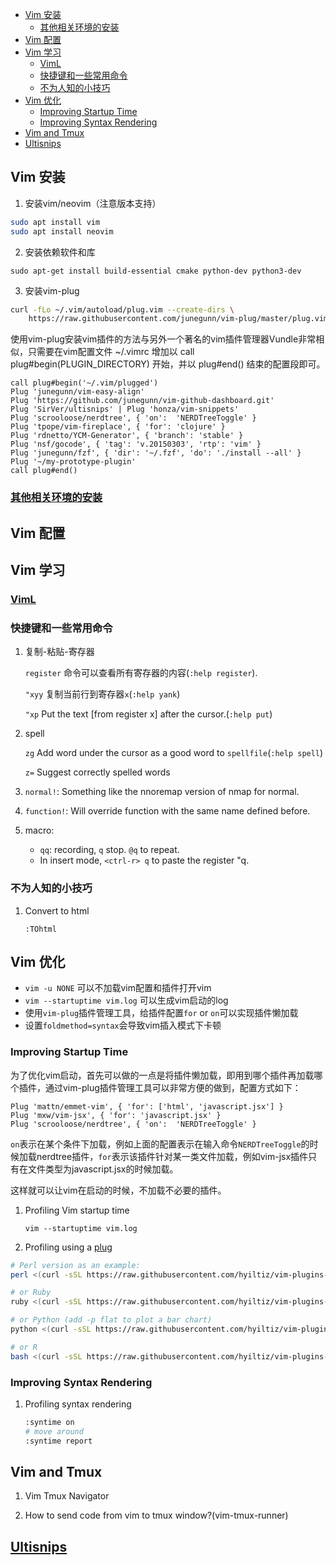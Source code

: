 <!-- vim-markdown-toc GFM -->

* [Vim 安装](#vim-安装)
    * [其他相关环境的安装](#其他相关环境的安装)
* [Vim 配置](#vim-配置)
* [Vim 学习](#vim-学习)
    * [VimL](#viml)
    * [快捷键和一些常用命令](#快捷键和一些常用命令)
    * [不为人知的小技巧](#不为人知的小技巧)
* [Vim 优化](#vim-优化)
    * [Improving Startup Time](#improving-startup-time)
    * [Improving Syntax Rendering](#improving-syntax-rendering)
* [Vim and Tmux](#vim-and-tmux)
* [Ultisnips](#ultisnips)

<!-- vim-markdown-toc -->

Vim 安装
------

1. 安装vim/neovim（注意版本支持）

```sh
sudo apt install vim
sudo apt install neovim
```


2. 安装依赖软件和库

`sudo apt-get install build-essential cmake python-dev python3-dev`


3. 安装vim-plug
```bash
curl -fLo ~/.vim/autoload/plug.vim --create-dirs \
    https://raw.githubusercontent.com/junegunn/vim-plug/master/plug.vim
```

使用vim-plug安装vim插件的方法与另外一个著名的vim插件管理器Vundle非常相似，只需要在vim配置文件 ~/.vimrc 增加以 call plug#begin(PLUGIN_DIRECTORY) 开始，并以 plug#end() 结束的配置段即可。

```vim
call plug#begin('~/.vim/plugged')
Plug 'junegunn/vim-easy-align'
Plug 'https://github.com/junegunn/vim-github-dashboard.git'
Plug 'SirVer/ultisnips' | Plug 'honza/vim-snippets'
Plug 'scrooloose/nerdtree', { 'on':  'NERDTreeToggle' }
Plug 'tpope/vim-fireplace', { 'for': 'clojure' }
Plug 'rdnetto/YCM-Generator', { 'branch': 'stable' }
Plug 'nsf/gocode', { 'tag': 'v.20150303', 'rtp': 'vim' }
Plug 'junegunn/fzf', { 'dir': '~/.fzf', 'do': './install --all' }
Plug '~/my-prototype-plugin'
call plug#end()
```

### [其他相关环境的安装](./Quickssh/README.md)


Vim 配置
------


Vim 学习
------

### [VimL](./Viml.Md)

### 快捷键和一些常用命令

1. 复制-粘贴-寄存器

    `register` 命令可以查看所有寄存器的内容(`:help register`).

    `"xyy` 复制当前行到寄存器`x`(`:help yank`)

    `"xp` Put the text [from register x] after the cursor.(`:help put`)

1. spell

    `zg` Add word under the cursor as a good word to `spellfile`(`:help spell`)

    `z=` Suggest correctly spelled words

1. `normal!`: Something like the nnoremap version of nmap for normal.

1. `function!`: Will override function with the same name defined before.

1. macro:
    - `qq`: recording, `q` stop. `@q` to repeat.
    - In insert mode, `<ctrl-r> q` to paste the register "q.

### 不为人知的小技巧
1. Convert to html
    ```vim
    :TOhtml
    ```



Vim 优化
------

* `vim -u NONE` 可以不加载vim配置和插件打开vim
* `vim --startuptime vim.log` 可以生成vim启动的log
* 使用`vim-plug`插件管理工具，给插件配置`for` or `on`可以实现插件懒加载
* 设置`foldmethod=syntax`会导致vim插入模式下卡顿


### Improving Startup Time
为了优化vim启动，首先可以做的一点是将插件懒加载，即用到哪个插件再加载哪个插件，通过vim-plug插件管理工具可以非常方便的做到，配置方式如下：

```vim
Plug 'mattn/emmet-vim', { 'for': ['html', 'javascript.jsx'] }
Plug 'mxw/vim-jsx', { 'for': 'javascript.jsx' }
Plug 'scrooloose/nerdtree', { 'on':  'NERDTreeToggle' }
```

`on`表示在某个条件下加载，例如上面的配置表示在输入命令`NERDTreeToggle`的时候加载nerdtree插件，`for`表示该插件针对某一类文件加载，例如vim-jsx插件只有在文件类型为javascript.jsx的时候加载。

这样就可以让vim在启动的时候，不加载不必要的插件。

1. Profiling Vim startup time

    `vim --startuptime vim.log`

2. Profiling using a [plug](https://github.com/hyiltiz/vim-plugins-profile)

```sh
# Perl version as an example:
perl <(curl -sSL https://raw.githubusercontent.com/hyiltiz/vim-plugins-profile/master/vim-plugins-profile.pl)

# or Ruby
ruby <(curl -sSL https://raw.githubusercontent.com/hyiltiz/vim-plugins-profile/master/vim-plugins-profile.rb)

# or Python (add -p flat to plot a bar chart)
python <(curl -sSL https://raw.githubusercontent.com/hyiltiz/vim-plugins-profile/master/vim-plugins-profile.py)

# or R
bash <(curl -sSL https://raw.githubusercontent.com/hyiltiz/vim-plugins-profile/master/vim-plugins-profile.sh)
```

### Improving Syntax Rendering
1. Profiling syntax rendering

    ```sh
    :syntime on
    # move around
    :syntime report
    ```



Vim and Tmux
------------

1. Vim Tmux Navigator

1. How to send code from vim to tmux window?(vim-tmux-runner)



[Ultisnips](Https://Vimzijun.Net/2016/10/30/Ultisnip/)
---------------------
